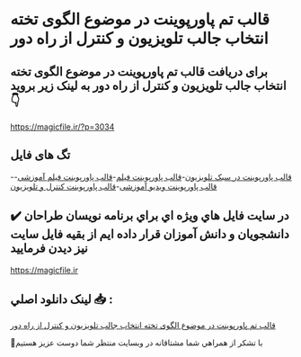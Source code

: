 # قالب تم پاورپوینت در موضوع الگوی تخته انتخاب جالب تلویزیون و کنترل از راه دور

## برای دریافت قالب تم پاورپوینت در موضوع الگوی تخته انتخاب جالب تلویزیون و کنترل از راه دور به لینک زیر بروید 👇

https://magicfile.ir/?p=3034

## تگ های فایل

-[قالب پاورپوینت در سبک تلویزیون](https://magicfile.ir/product/%d9%82%d8%a7%d9%84%d8%a8-%d8%aa%d9%85-%d9%be%d8%a7%d9%88%d8%b1%d9%be%d9%88%db%8c%d9%86%d8%aa-%d8%a7%d9%84%da%af%d9%88%db%8c-%d8%aa%d8%ae%d8%aa%d9%87-%d8%a7%d9%86%d8%aa%d8%ae%d8%a7%d8%a8-%d8%ac%d8%a7%d9%84%d8%a8-%d8%aa%d9%84%d9%88%db%8c%d8%b2%db%8c%d9%88%d9%86/)-[قالب پاورپوینت فیلم](https://magicfile.ir/product/%d9%82%d8%a7%d9%84%d8%a8-%d8%aa%d9%85-%d9%be%d8%a7%d9%88%d8%b1%d9%be%d9%88%db%8c%d9%86%d8%aa-%d8%a7%d9%84%da%af%d9%88%db%8c-%d8%aa%d8%ae%d8%aa%d9%87-%d8%a7%d9%86%d8%aa%d8%ae%d8%a7%d8%a8-%d8%ac%d8%a7%d9%84%d8%a8-%d8%aa%d9%84%d9%88%db%8c%d8%b2%db%8c%d9%88%d9%86/)-[قالب پاورپوینت فیلم آموزشی](https://magicfile.ir/product/%d9%82%d8%a7%d9%84%d8%a8-%d8%aa%d9%85-%d9%be%d8%a7%d9%88%d8%b1%d9%be%d9%88%db%8c%d9%86%d8%aa-%d8%a7%d9%84%da%af%d9%88%db%8c-%d8%aa%d8%ae%d8%aa%d9%87-%d8%a7%d9%86%d8%aa%d8%ae%d8%a7%d8%a8-%d8%ac%d8%a7%d9%84%d8%a8-%d8%aa%d9%84%d9%88%db%8c%d8%b2%db%8c%d9%88%d9%86/)-[قالب پاورپوینت ویدیو آموزشی](https://magicfile.ir/product/%d9%82%d8%a7%d9%84%d8%a8-%d8%aa%d9%85-%d9%be%d8%a7%d9%88%d8%b1%d9%be%d9%88%db%8c%d9%86%d8%aa-%d8%a7%d9%84%da%af%d9%88%db%8c-%d8%aa%d8%ae%d8%aa%d9%87-%d8%a7%d9%86%d8%aa%d8%ae%d8%a7%d8%a8-%d8%ac%d8%a7%d9%84%d8%a8-%d8%aa%d9%84%d9%88%db%8c%d8%b2%db%8c%d9%88%d9%86/)-[قالب پاورپوینت کنترل و تلویزیون](https://magicfile.ir/product/%d9%82%d8%a7%d9%84%d8%a8-%d8%aa%d9%85-%d9%be%d8%a7%d9%88%d8%b1%d9%be%d9%88%db%8c%d9%86%d8%aa-%d8%a7%d9%84%da%af%d9%88%db%8c-%d8%aa%d8%ae%d8%aa%d9%87-%d8%a7%d9%86%d8%aa%d8%ae%d8%a7%d8%a8-%d8%ac%d8%a7%d9%84%d8%a8-%d8%aa%d9%84%d9%88%db%8c%d8%b2%db%8c%d9%88%d9%86/)

## ✔️ در سايت فايل هاي ويژه اي براي برنامه نويسان طراحان دانشجويان و دانش آموزان قرار داده ايم از بقيه فايل سايت نيز ديدن فرماييد

https://magicfile.ir


## لينک دانلود اصلي 📥 :

[قالب تم پاورپوینت در موضوع الگوی تخته انتخاب جالب تلویزیون و کنترل از راه دور](https://magicfile.ir/product/%d9%82%d8%a7%d9%84%d8%a8-%d8%aa%d9%85-%d9%be%d8%a7%d9%88%d8%b1%d9%be%d9%88%db%8c%d9%86%d8%aa-%d8%a7%d9%84%da%af%d9%88%db%8c-%d8%aa%d8%ae%d8%aa%d9%87-%d8%a7%d9%86%d8%aa%d8%ae%d8%a7%d8%a8-%d8%ac%d8%a7%d9%84%d8%a8-%d8%aa%d9%84%d9%88%db%8c%d8%b2%db%8c%d9%88%d9%86/) 


🙏با تشکر از همراهي شما مشتاقانه در وبسایت منتظر شما دوست عزیز هستیم

